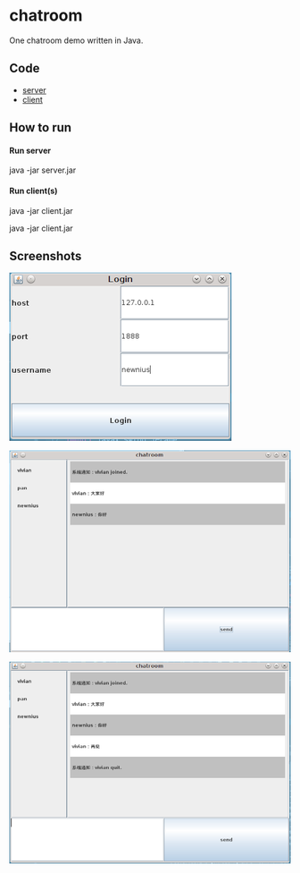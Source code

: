 # chatroom

One chatroom demo written in Java.


## Code

  - [server](https://github.com/newnius/chatroom/tree/server)
  - [client](https://github.com/newnius/chatroom/tree/client)

## How to run

#### Run server
java -jar server.jar

#### Run client(s)
java -jar client.jar

java -jar client.jar


## Screenshots

![figure-1](figures/figure-1.png)

![figure-2](figures/figure-2.png)

![figure-3](figures/figure-3.png)

